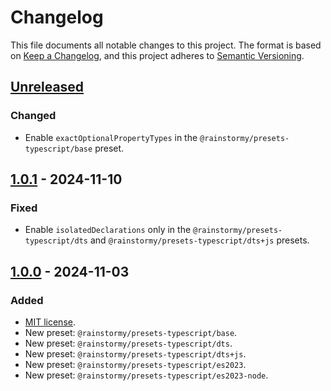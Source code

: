 # Changelog

This file documents all notable changes to this project. The format is based
on [Keep a Changelog](https://keepachangelog.com/en/1.1.0), and this project
adheres to [Semantic Versioning](https://semver.org/spec/v2.0.0.html).

## [Unreleased]
### Changed
- Enable `exactOptionalPropertyTypes` in the
  `@rainstormy/presets-typescript/base` preset.

## [1.0.1] - 2024-11-10
### Fixed
- Enable `isolatedDeclarations` only in the `@rainstormy/presets-typescript/dts`
  and `@rainstormy/presets-typescript/dts+js` presets.

## [1.0.0] - 2024-11-03
### Added
- [MIT license](https://choosealicense.com/licenses/mit).
- New preset: `@rainstormy/presets-typescript/base`.
- New preset: `@rainstormy/presets-typescript/dts`.
- New preset: `@rainstormy/presets-typescript/dts+js`.
- New preset: `@rainstormy/presets-typescript/es2023`.
- New preset: `@rainstormy/presets-typescript/es2023-node`.

[unreleased]: https://github.com/rainstormy/presets-typescript/compare/v1.0.1...HEAD
[1.0.1]: https://github.com/rainstormy/presets-typescript/compare/v1.0.0...v1.0.1
[1.0.0]: https://github.com/rainstormy/presets-typescript/releases/tag/v1.0.0
